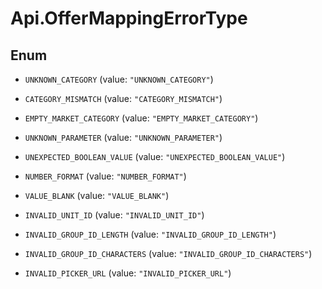# Api.OfferMappingErrorType

## Enum


* `UNKNOWN_CATEGORY` (value: `"UNKNOWN_CATEGORY"`)

* `CATEGORY_MISMATCH` (value: `"CATEGORY_MISMATCH"`)

* `EMPTY_MARKET_CATEGORY` (value: `"EMPTY_MARKET_CATEGORY"`)

* `UNKNOWN_PARAMETER` (value: `"UNKNOWN_PARAMETER"`)

* `UNEXPECTED_BOOLEAN_VALUE` (value: `"UNEXPECTED_BOOLEAN_VALUE"`)

* `NUMBER_FORMAT` (value: `"NUMBER_FORMAT"`)

* `VALUE_BLANK` (value: `"VALUE_BLANK"`)

* `INVALID_UNIT_ID` (value: `"INVALID_UNIT_ID"`)

* `INVALID_GROUP_ID_LENGTH` (value: `"INVALID_GROUP_ID_LENGTH"`)

* `INVALID_GROUP_ID_CHARACTERS` (value: `"INVALID_GROUP_ID_CHARACTERS"`)

* `INVALID_PICKER_URL` (value: `"INVALID_PICKER_URL"`)


